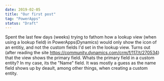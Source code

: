 ```yaml
---
date: 2019-02-05
title: "Our first post"
tag: "PowerApps"
status: "Draft"
---
```


Spent the last few days (weeks) trying to fathom how a lookup view (when using a lookup field) in PowerApps(Dynamics) would only show the icon of an entitiy, and not the custom fields I'd set in the lookup view.
Turns out (after reading the site https://community.dynamics.com/crm/f/117/t/270534) that the view shows the primary field.
Whats the primary field in a custom entity? In my case, its the "Name" field. It was mostly a guess as the name field shows up by deault, among other things, when creating a custom entity.
